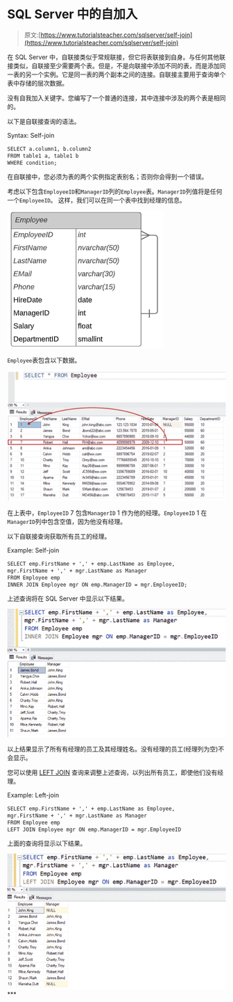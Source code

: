 # SQL Server 中的自加入

> 原文:[https://www.tutorialsteacher.com/sqlserver/self-join](https://www.tutorialsteacher.com/sqlserver/self-join)

在 SQL Server 中，自联接类似于常规联接，但它将表联接到自身。与任何其他联接类似，自联接至少需要两个表。但是，不是向联接中添加不同的表，而是添加同一表的另一个实例。它是同一表的两个副本之间的连接。自联接主要用于查询单个表中存储的层次数据。

没有自我加入关键字。您编写了一个普通的连接，其中连接中涉及的两个表是相同的。

以下是自联接查询的语法。

Syntax: Self-join 

```
SELECT a.column1, b.column2
FROM table1 a, table1 b
WHERE condition; 
```

在自联接中，您必须为表的两个实例指定表别名；否则你会得到一个错误。

考虑以下包含`EmployeeID`和`ManagerID`列的`Employee`表。`ManagerID`列值将是任何一个`EmployeeID`。 这样，我们可以在同一个表中找到经理的信息。

[![](img/55c26395ba7ef814570fac8b5ccc6789.png)](../../Content/images/sqlserver/employee-table-design.png) 

`Employee`表包含以下数据。

[![](img/7f9136528b873934140a900f594535ab.png)](../../Content/images/sqlserver/employee-table-data.png) 

在上表中，`EmployeeID` 7 包含`ManagerID` 1 作为他的经理。`EmployeeID` 1 在`ManagerID`列中包含空值，因为他没有经理。

以下自联接查询获取所有员工的经理。

Example: Self-join 

```
SELECT emp.FirstName + ',' + emp.LastName as Employee, 
mgr.FirstName + ',' + mgr.LastName as Manager
FROM Employee emp
INNER JOIN Employee mgr ON emp.ManagerID = mgr.EmployeeID; 
```

上述查询将在 SQL Server 中显示以下结果。

[![](img/2bb0fff86c46683a1423312657b3a1ad.png)](../../Content/images/sqlserver/self-join.png) 

以上结果显示了所有有经理的员工及其经理姓名。没有经理的员工(经理列为空)不会显示。

您可以使用 [LEFT JOIN](/sqlserver/left-join) 查询来调整上述查询，以列出所有员工，即使他们没有经理。

Example: Left-join 

```
SELECT emp.FirstName + ',' + emp.LastName as Employee,
mgr.FirstName + ',' + mgr.LastName as Manager
FROM Employee emp
LEFT JOIN Employee mgr ON emp.ManagerID = mgr.EmployeeID 
```

上面的查询将显示以下结果。

[![](img/fa9e639628b3e896f28c8e1b1b8fc78e.png)](../../Content/images/sqlserver/self-join2.png)***